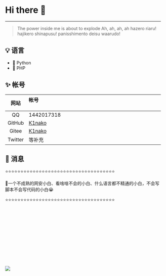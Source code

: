 # Hi there :wave:

---

> The power inside me is about to explode
> Ah, ah, ah, ah
> hazero riaru! hajikero shinapusu! panisshimento deisu waarudo!
>                    

## :bulb: 语言

-   :snake: Python
-   :checkered_flag: PHP

## :sparkles: 帐号

|  网站   | 帐号&nbsp; &nbsp; &nbsp; &nbsp; &nbsp; &nbsp; &nbsp; &nbsp; &nbsp; &nbsp; &nbsp; &nbsp; &nbsp; &nbsp; &nbsp;&nbsp; &nbsp; &nbsp; &nbsp; &nbsp; &nbsp;&nbsp; &nbsp; &nbsp; &nbsp; &nbsp; &nbsp; &nbsp; &nbsp; &nbsp; &nbsp; &nbsp; &nbsp; &nbsp; &nbsp; &nbsp;&nbsp; &nbsp; &nbsp; &nbsp; &nbsp; &nbsp;&nbsp; &nbsp; &nbsp; &nbsp; &nbsp; &nbsp; &nbsp; &nbsp; &nbsp; &nbsp; &nbsp; &nbsp; &nbsp; &nbsp; &nbsp;&nbsp; &nbsp; &nbsp; &nbsp; &nbsp; &nbsp; |
| :-----: | :----------------------------------------------------------- |
|   QQ    | 1442017318                                                   |
| GitHub  | [K1nako](https://github.com/K1nako0)                         |
|  Gitee  | [K1nako ](https://gitee.com/K1nako)                          |
| Twitter | 等补充                                                       |

## :speech_balloon: 消息

:star::star::star::star::star::star::star::star::star::star::star::star::star::star::star::star::star::star::star::star::star::star::star::star::star::star::star::star::star::star::star::star::star::star::star::star:

:sparkling_heart:一个不成熟的网安小白、看啥啥不会的小白、什么语言都不精通的小白，不会写脚本不会写代码的小白:sob:


:star::star::star::star::star::star::star::star::star::star::star::star::star::star::star::star::star::star::star::star::star::star::star::star::star::star::star::star::star::star::star::star::star::star::star::star:

&emsp;  &nbsp;

 &nbsp; &nbsp; &nbsp; &nbsp; &nbsp; &nbsp; &nbsp; &nbsp; &nbsp; &nbsp; &nbsp; &nbsp; &nbsp; &nbsp;&nbsp; &nbsp; &nbsp; &nbsp; &nbsp; &nbsp;&nbsp; &nbsp; &nbsp; &nbsp; &nbsp; &nbsp; &nbsp; &nbsp; &nbsp; &nbsp;  &nbsp;   &nbsp; &nbsp; &nbsp; 

&emsp;  

&emsp;  

&emsp;  

&emsp;  

![](http://k1nako-images.netlify.app/images/touxiang.jpg)

